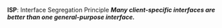 **ISP**: Interface Segregation Principle
**_Many client-specific interfaces are better than one general-purpose interface._**
